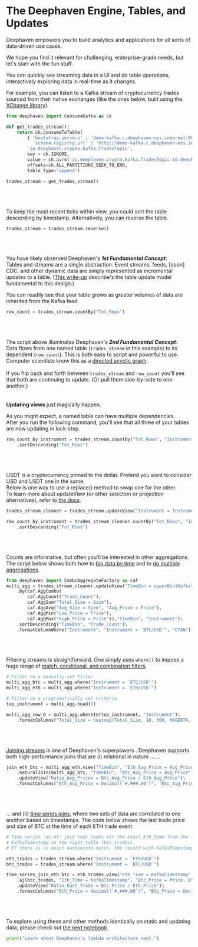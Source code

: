 # The Deephaven Engine, Tables, and Updates

Deephaven empowers you to build analytics and applications for all sorts of data-driven use cases.

We hope you find it relevant for challenging, enterprise-grade needs, but let's start with the fun stuff.

You can quickly see streaming data in a UI and do table operations, interactively exploring data in real-time as it changes.

For example, you can listen to a Kafka stream of cryptocurrency trades sourced from their native exchanges (like the ones below, built using the [XChange library](https://github.com/knowm/XChange)).

```python
from deephaven import ConsumeKafka as ck

def get_trades_stream():
    return ck.consumeToTable(
        { 'bootstrap.servers' : 'demo-kafka.c.deephaven-oss.internal:9092',
          'schema.registry.url' : 'http://demo-kafka.c.deephaven-oss.internal:8081' },
        'io.deephaven.crypto.kafka.TradesTopic',
        key = ck.IGNORE,
        value = ck.avro('io.deephaven.crypto.kafka.TradesTopic-io.deephaven.crypto.Trade'),
        offsets=ck.ALL_PARTITIONS_SEEK_TO_END,
        table_type='append')

trades_stream = get_trades_stream()
```
\
\
\
To keep the most recent ticks within view, you could sort the table descending by timestamp. Alternatively, you can reverse the table.

```python
trades_stream = trades_stream.reverse()
```
\
\
\
You have likely observed Deephaven's **_1st Fundamental Concept_**:\
Tables and streams are a single abstraction. Event streams, feeds, [soon] CDC, and other dynamic data are simply represented as incremental updates to a table. ([This write-up](https://deephaven.io/core/docs/conceptual/table-update-model/) describe's the table update model fundamental to this design.)

You can readily see that your table grows as greater volumes of data are inherited from the Kafka feed.

```python
row_count = trades_stream.countBy("Tot_Rows")
```
\
\
\
The script above illuminates Deephaven's **_2nd Fundamental Concept_**:\
Data flows from one named table (`trades_stream` in this example) to its dependent (`row_count`). This is both easy to script and powerful to use. Computer scientists know this as a [directed acyclic graph](https://en.wikipedia.org/wiki/Directed_acyclic_graph).\
\
If you flip back and forth between `trades_stream` and `row_count` you'll see that both are continuing to update. (Or pull them side-by-side to one another.)
\
\
\
**Updating views** just magically happen.

As you might expect, a named table can have multiple dependencies.\
After you run the following command, you'll see that all three of your tables are now updating in lock-step.

```python
row_count_by_instrument = trades_stream.countBy("Tot_Rows", "Instrument")\
    .sortDescending("Tot_Rows")
```
\
\
\
USDT is a cryptocurrency pinned to the dollar.  Pretend you want to consider USD and USDT one in the same.\
Below is one way to use a replace() method to swap one for the other.\
To learn more about updateView (or other selection or projection alternatives), refer to [the docs](https://deephaven.io/core/docs/conceptual/choose-select-view-update/).

```python
trades_stream_cleaner = trades_stream.updateView("Instrument = Instrument.replace(`USDT`, `USD`)")

row_count_by_instrument = trades_stream_cleaner.countBy("Tot_Rows", "Instrument")\
    .sortDescending("Tot_Rows")
```
\
\
\
Counts are informative, but often you'll be interested in other aggregations. The script below shows both how to [bin data by time](https://deephaven.io/core/docs/reference/cheat-sheets/datetime-cheat-sheet/#downsampling-temporal-data-via-time-binning) and to [do multiple aggregations](https://deephaven.io/core/docs/how-to-guides/combined-aggregations/).

```python
from deephaven import ComboAggregateFactory as caf
multi_agg = trades_stream_cleaner.updateView("TimeBin = upperBin(KafkaTimestamp, MINUTE)")\
    .by(caf.AggCombo(
        caf.AggCount("Trade_Count"),
        caf.AggSum("Total_Size = Size"),
        caf.AggAvg("Avg_Size = Size", "Avg_Price = Price"),
        caf.AggMin("Low_Price = Price"),
        caf.AggMax("High_Price = Price")),"TimeBin", "Instrument")\
    .sortDescending("TimeBin", "Trade_Count")\
    .formatColumnWhere("Instrument", "Instrument = `BTC/USD`", "CYAN")
```
\
\
\
Filtering streams is straightforward. One simply uses `where()` to impose a huge range of [match, conditional, and combination filters](https://deephaven.io/core/docs/how-to-guides/use-filters/).

```python
# Filter on a manually-set filter
multi_agg_btc = multi_agg.where("Instrument = `BTC/USD`")
multi_agg_eth = multi_agg.where("Instrument = `ETH/USD`")

# Filter on a programatically set criteria
top_instrument = multi_agg.head(1)

multi_agg_row_0 = multi_agg.whereIn(top_instrument, "Instrument")\
    .formatColumns("Total_Size = heatmap(Total_Size, 10, 300, MAGENTA, CYAN)")
```
\
\
\
[Joining streams](https://deephaven.io/core/docs/how-to-guides/joins-overview/) is one of Deephaven's superpowers . Deephaven supports both high-performance joins that are (i) relational in nature .......

```python
join_eth_btc = multi_agg_eth.view("TimeBin", "Eth_Avg_Price = Avg_Price")\
    .naturalJoin(multi_agg_btc, "TimeBin", "Btc_Avg_Price = Avg_Price")\
    .updateView("Ratio_Avg_Prices = Btc_Avg_Price / Eth_Avg_Price")\
    .formatColumns("Eth_Avg_Price = Decimal(`#,###.00`)", "Btc_Avg_Price = Decimal(`#,###.00`)")
```
\
\
\
... and (ii) [time series joins](https://deephaven.io/core/docs/reference/table-operations/join/aj/), where two sets of data are correlated to one another based on timestamps. The code below shows the last trade price and size of BTC at the time of each ETH trade event.

```python
# Time series 'as-of' join that looks for the exact Eth_Time from the left table (eth_trades) in the
# KafkaTimestamp in the right table (btc_trades).
# If there is no exact nanosecond match, the record with KafkaTimestamp just preceding Eth_Time is used

eth_trades = trades_stream.where("Instrument = `ETH/USD`")
btc_trades = trades_stream.where("Instrument = `BTC/USD`")

time_series_join_eth_btc = eth_trades.view("Eth_Time = KafkaTimestamp", "Eth_Price = Price")\
    .aj(btc_trades, "Eth_Time = KafkaTimestamp", "Btc_Price = Price, Btc_Time = KafkaTimestamp")\
    .updateView("Ratio_Each_Trade = Btc_Price / Eth_Price")\
    .formatColumns("Eth_Price = Decimal(`#,###.00`)", "Btc_Price = Decimal(`#,###.00`)")
```
\
\
\
To explore using these and other methods identically on static and updating data, please check out [the next notebook](02%20Stream%20and%20Batch%20Together.md).

```python
print("Learn about Deephaven's lambda architecture next.")
```